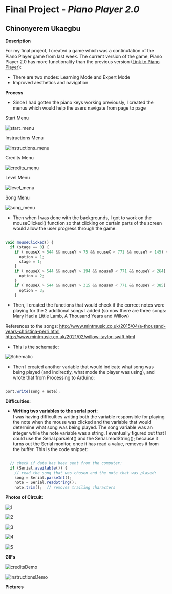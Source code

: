 # Final Project - *Piano Player 2.0*

## Chinonyerem Ukaegbu

**Description**

For my final project, I created a game which was a continutation of the Piano Player game from last week.
The current version of the game, Piano Player 2.0 has more functionality than the previous version ([Link to Piano Player](https://github.com/ChinoUkaegbu/IntrotoIM/tree/main/April13)):

+ There are two modes: Learning Mode and Expert Mode
+ Improved aesthetics and navigation

**Process**

+ Since I had gotten the piano keys working previously, I created the menus which would help the users navigate from page to page

Start Menu

![start_menu](images/start_menu.png)

Instructions Menu

![instructions_menu](images/instructions_menu.png)

Credits Menu

![credits_menu](images/credits_menu.png)

Level Menu

![level_menu](images/level_menu.png)

Song Menu

![song_menu](images/song_menu.png)

+ Then when I was done with the backgrounds, I got to work on the mouseClicked() function so that clicking on certain parts of the screen would allow the user progress through the game:

```js

void mouseClicked() {
  if (stage == 0) {
    if ( mouseX > 544 && mouseY > 75 && mouseX < 771 && mouseY < 145) { // start
      option = 1;
      stage = 1;
    }
    if ( mouseX > 544 && mouseY > 194 && mouseX < 771 && mouseY < 264) { // instructions
      option = 2;
    }
    if ( mouseX > 544 && mouseY > 315 && mouseX < 771 && mouseY < 385) { // credits
      option = 3;
    }

```

+ Then, I created the functions that would check if the correct notes were playing for the 2 additional songs I added (so now there are three songs: Mary Had a Little Lamb, A Thousand Years and Willow)

References to the songs: http://www.mintmusic.co.uk/2015/04/a-thousand-years-christina-perri.html \
http://www.mintmusic.co.uk/2021/02/willow-taylor-swift.html

+ This is the schematic:

![Schematic](images/board/Screenshot%20(406).jpeg)

+ Then I created another variable that would indicate what song was being played (and indirectly, what mode the player was using), and wrote that from Processing to Arduino:

```js

port.write(song + note);

```

**Difficulties:**

+ **Writing two variables to the serial port:**\
I was having difficulties writing both the variable responsible for playing the note when the mouse was clicked and the variable that would determine what song was being played. The song variable was an integer while the note variable was a string. I eventually figured out that I could use the Serial.parseInt() and the Serial.readString(); because it turns out the Serial monitor, once it has read a value, removes it from the buffer. This is the code snippet:

```js

  // check if data has been sent from the computer:
  if (Serial.available()) {
    // read the song that was chosen and the note that was played:
    song = Serial.parseInt();
    note = Serial.readString();
    note.trim();  // removes trailing characters

```

**Photos of Circuit:**

![1](images/board/Screenshot%20(407).jpeg)

![2](images/board/Screenshot%20(408).jpeg)

![3](images/board/Screenshot%20(409).jpeg)

![4](images/board/Screenshot%20(410).jpeg)

![5](images/board/Screenshot%20(411).jpg)


**GIFs**

![creditsDemo](images/credits_demo.gif)

![instructionsDemo](images/instructions_demo.gif)

**Pictures**

